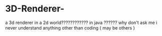 # 3D-Renderer-
a 3d renderer in a 2d world???????????? in java ??????
why don't ask me i never understand anything other than coding ( may be others )
